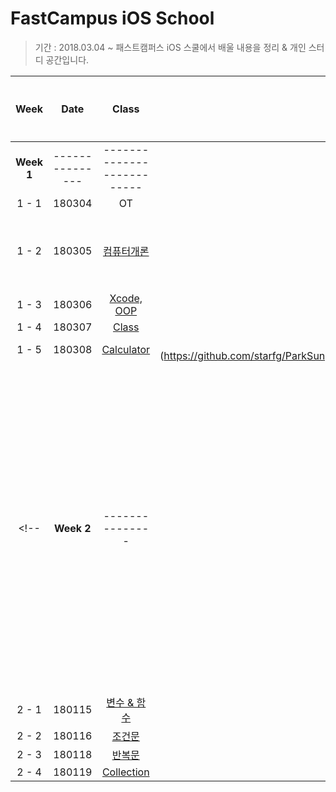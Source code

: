 # FastCampus iOS School
> 기간 : 2018.03.04 ~
> 패스트캠퍼스 iOS 스쿨에서 배울 내용을 정리 & 개인 스터디 공간입니다.

| Week | Date | Class | Practice | 수업자료 | 
| :---: | :---: | :---: | :---: | :---: |
| **Week 1** | --------------- | -------------------------- | -------------------------- | ---- | 
| 1 - 1 | 180304 | OT | - | - |
| 1 - 2 | 180305 | [컴퓨터개론](https://github.com/starfg/ParkSungEun_iOS_School6/blob/master/Class/180109/180109.md) | - | [컴퓨터개론](https://github.com/starfg/ParkSungEun_iOS_School6/blob/master/Class/180109/180109.md) |
| 1 - 3 | 180306 | [Xcode, OOP](https://github.com/starfg/ParkSungEun_iOS_School6/blob/master/Class/180110/180110.md) | - | - |
| 1 - 4 | 180307 | [Class](https://github.com/starfg/ParkSungEun_iOS_School6/blob/master/Class/180111/180111.md) | - | - |
| 1 - 5 | 180308 | [Calculator](https://github.com/starfg/ParkSungEun_iOS_School6/blob/master/Class/180112/180112.md) | [Rainbow Calculator] (https://github.com/starfg/ParkSungEun_iOS_School6/blob/master/Practice/180112%20Calculator/RainbowCalculator.md) | - |
<!--| **Week 2** | --------------- | -------------------------- | -------------------------- | ---- |
| 2 - 1 | 180115 | [변수 & 함수](https://github.com/starfg/ParkSungEun_iOS_School6/blob/master/Class/180115/180115.md) | [함수](https://github.com/starfg/ParkSungEun_iOS_School6/blob/master/Practice/180115%20Function) | - |
| 2 - 2 | 180116 | [조건문](https://github.com/starfg/ParkSungEun_iOS_School6/blob/master/Class/180116/180116.md) | [If / Switch](https://github.com/starfg/ParkSungEun_iOS_School6/blob/master/Practice/180116%20If:Switch) | - |
| 2 - 3 | 180118 | [반복문](https://github.com/starfg/ParkSungEun_iOS_School6/blob/master/Class/180118/180118.md) | [For / While](https://github.com/starfg/ParkSungEun_iOS_School6/blob/master/Practice/180118%20While:For) | - |
| 2 - 4 | 180119 | [Collection](https://github.com/starfg/ParkSungEun_iOS_School6/blob/master/Class/180119/180119.md) | [Array / Set / Dic](https://github.com/starfg/ParkSungEun_iOS_School6/blob/master/Practice/180119%20Collection/180119.playground/Pages/) | - | -->
